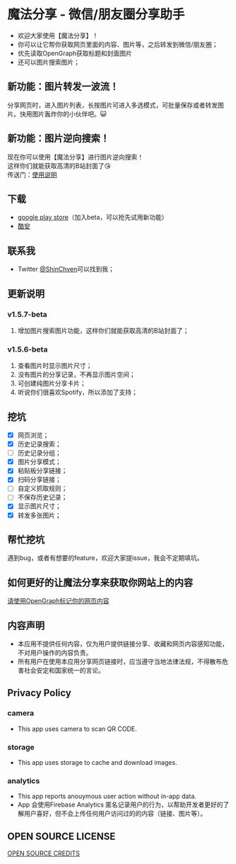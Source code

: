 # 魔法分享 - 微信/朋友圈分享助手

- 欢迎大家使用【魔法分享】！
- 你可以让它帮你获取网页里面的内容、图片等，之后转发到微信/朋友圈；
- 优先读取OpenGraph获取标题和封面图片
- 还可以图片搜索图片；

## 新功能：图片转发一波流！

分享网页时，进入图片列表，长按图片可进入多选模式，可批量保存或者转发图片。快用图片轰炸你的小伙伴吧。😺

## 新功能：图片逆向搜索！

现在你可以使用【魔法分享】进行图片逆向搜索！<br>这样你们就能获取高清的B站封面了😘<br>传送门：[使用说明](图片逆向搜索.md)

## 下载

- [google play store](https://play.google.com/store/apps/details?id=net.atlassc.shinchven.sharemoments)（加入beta，可以抢先试用新功能）
- [酷安](https://www.coolapk.com/apk/net.atlassc.shinchven.sharemoments)

## 联系我

- Twitter [@ShinChven](https://twitter.com/ShinChven)可以找到我；

## 更新说明

### v1.5.7-beta

1. 增加图片搜索图片功能，这样你们就能获取高清的B站封面了；

### v1.5.6-beta

1. 查看图片时显示图片尺寸；
2. 没有图片的分享记录，不再显示图片空间；
3. 可创建纯图片分享卡片；
4. 听说你们很喜欢Spotify，所以添加了支持；

## 挖坑

- [x] 网页浏览；
- [x] 历史记录搜索；
- [ ] 历史记录分组；
- [x] 图片分享模式；
- [x] 粘贴板分享链接；
- [x] 扫码分享链接；
- [ ] 自定义抓取规则；
- [ ] 不保存历史记录；
- [x] 显示图片尺寸；
- [x] 转发多张图片；

## 帮忙挖坑

遇到bug，或者有想要的feature，欢迎大家提issue，我会不定期填坑。

## 如何更好的让魔法分享来获取你网站上的内容

[请使用OpenGraph标记你的网页内容](/使用OpenGraph标记你的网页内容.md)

## 内容声明

- 本应用不提供任何内容，仅为用户提供链接分享、收藏和网页内容感知功能，不对用户操作的内容负责。
- 所有用户在使用本应用分享网页链接时，应当遵守当地法律法规，不得散布危害社会安定和国家统一的言论。

## Privacy Policy

### camera

- This app uses camera to scan QR CODE.

### storage

- This app uses storage to cache and download images.

### analytics

- This app reports anouymous user action without in-app data.
- App 会使用Firebase Analytics 匿名记录用户的行为，以帮助开发者更好的了解用户喜好，但不会上传任何用户访问过的的内容（链接、图片等）。


## OPEN SOURCE LICENSE

[OPEN SOURCE CREDITS](OpenSourceCredits.md)
